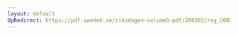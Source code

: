 ```yaml
---
layout: default
UpRedirect: https://pdf.swedeb.se/riksdagen-volumeG-pdf/200203/reg_200203/reg_200203_0013.pdf
---
```

